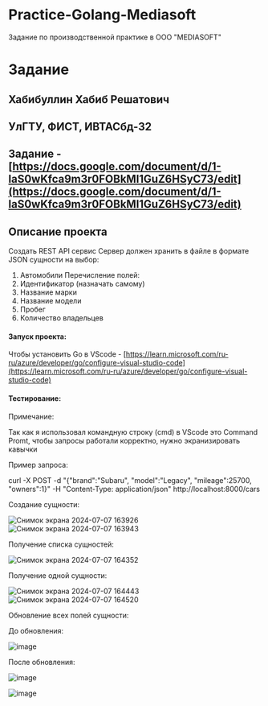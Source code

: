 # Practice-Golang-Mediasoft
Задание по производственной практике в ООО "MEDIASOFT"

#  Задание

##  Хабибуллин Хабиб Решатович

## УлГТУ, ФИСТ, ИВТАСбд-32

## Задание - [https://docs.google.com/document/d/1-laS0wKfca9m3r0FOBkMI1GuZ6HSyC73/edit](https://docs.google.com/document/d/1-laS0wKfca9m3r0FOBkMI1GuZ6HSyC73/edit)

## Описание проекта

Создать REST API сервис
Сервер должен хранить в файле
в формате JSON сущности на выбор:
1. Автомобили
Перечисление полей:
1. Идентификатор (назначать самому)
2. Название марки
3. Название модели
4. Пробег
5. Количество владельцев

#### Запуск проекта:
Чтобы установить Go в VScode - [https://learn.microsoft.com/ru-ru/azure/developer/go/configure-visual-studio-code](https://learn.microsoft.com/ru-ru/azure/developer/go/configure-visual-studio-code)

#### Тестирование:

Примечание: 

Так как я использовал командную строку (cmd) в VScode это Command Promt, чтобы запросы работали корректно, нужно экранизировать кавычки

Пример запроса:

curl -X POST -d "{\"brand\":\"Subaru\", \"model\":\"Legacy\", \"mileage\":25700, \"owners\":1}" -H "Content-Type: application/json" http://localhost:8000/cars

Создание сущности:

![Снимок экрана 2024-07-07 163926](https://github.com/yachtman83/Practice-Golang-Mediasoft/assets/80544566/33ca22b0-ff47-479d-9e5a-019772f23e66)  ![Снимок экрана 2024-07-07 163943](https://github.com/yachtman83/Practice-Golang-Mediasoft/assets/80544566/ca061154-8906-4e08-84a1-0c84187ea86f)

Получение списка сущностей:

![Снимок экрана 2024-07-07 164352](https://github.com/yachtman83/Practice-Golang-Mediasoft/assets/80544566/ee5ee08d-77b9-4eda-9c91-1a26de2e6fd5)

Получение одной сущности:

![Снимок экрана 2024-07-07 164443](https://github.com/yachtman83/Practice-Golang-Mediasoft/assets/80544566/4aca0278-c12e-4ee4-8ec4-2a0edb8bf5c4)
![Снимок экрана 2024-07-07 164520](https://github.com/yachtman83/Practice-Golang-Mediasoft/assets/80544566/92d8bde5-131b-40e6-b1ee-3c7103eaf2eb)

Обновление всех полей сущности:

До обновления:

![image](https://github.com/yachtman83/Practice-Golang-Mediasoft/assets/80544566/145343ac-dbb4-4789-b566-8486d7a59179)

После обновления:

![image](https://github.com/yachtman83/Practice-Golang-Mediasoft/assets/80544566/09ca695e-a939-41ad-9316-5d7f042cfa4a)

![image](https://github.com/yachtman83/Practice-Golang-Mediasoft/assets/80544566/9ae6f466-d5a2-4690-afe1-0a1903cbad7b)













